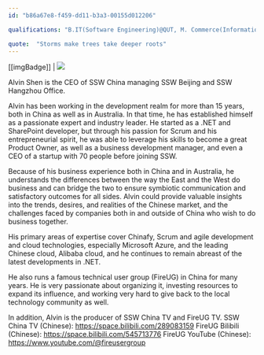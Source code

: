 ```yaml
---
id: "b86a67e8-f459-dd11-b3a3-00155d012206"

qualifications: "B.IT(Software Engineering)@QUT, M. Commerce(Information System)@UNSW, M.Management@University of Melbourne, CSPO, MCPD, MCTS"

quote:  "Storms make trees take deeper roots"
---
```


[[imgBadge]]
| ![](../badges/Certification-scrumalliance-owner-1.png) 
  
  
Alvin Shen is the CEO of SSW China managing SSW Beijing and SSW Hangzhou Office.  

Alvin has been working in the development realm for more than 15 years, both in China as well as in Australia. In that time, he has established himself as a passionate expert and industry leader. He started as a .NET and SharePoint developer, but through his passion for Scrum and his entrepreneurial spirit, he was able to leverage his skills to become a great Product Owner, as well as a business development manager, and even a CEO of a startup with 70 people before joining SSW.  

Because of his business experience both in China and in Australia, he understands the differences between the way the East and the West do business and can bridge the two to ensure symbiotic communication and satisfactory outcomes for all sides. Alvin could provide valuable insights into the trends, desires, and realities of the Chinese market, and the challenges faced by companies both in and outside of China who wish to do business together.   

His primary areas of expertise cover Chinafy, Scrum and agile development and cloud technologies, especially Microsoft Azure, and the leading Chinese cloud, Alibaba cloud, and he continues to remain abreast of the latest developments in .NET.  

He also runs a famous technical user group (FireUG) in China for many years. He is very passionate about organizing it, investing resources to expand its influence, and working very hard to give back to the local technology community as well.

In addition, Alvin is the producer of SSW China TV and FireUG TV. 
SSW China TV (Chinese): https://space.bilibili.com/289083159
FireUG Bilibili (Chinese): https://space.bilibili.com/545713776
FireUG YouTube (Chinese): https://www.youtube.com/@fireusergroup
